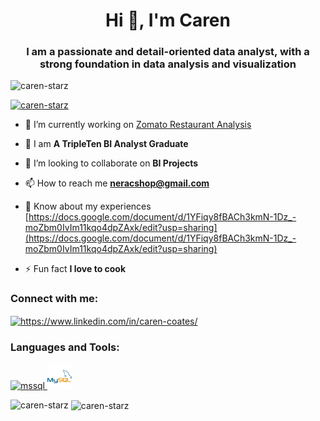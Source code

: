 <h1 align="center">Hi 👋, I'm Caren</h1>
<h3 align="center">I am a passionate and detail-oriented data analyst, with a strong foundation in data analysis and visualization</h3>

<p align="left"> <img src="https://komarev.com/ghpvc/?username=caren-starz&label=Profile%20views&color=0e75b6&style=flat" alt="caren-starz" /> </p>

<p align="left"> <a href="https://github.com/ryo-ma/github-profile-trophy"><img src="https://github-profile-trophy.vercel.app/?username=caren-starz" alt="caren-starz" /></a> </p>

- 🔭 I’m currently working on [Zomato Restaurant Analysis](https://public.tableau.com/views/CC_ZomatoRestaurantAnalysis/Dashboard1?:language=en-US&publish=yes&:sid=&:redirect=auth&:display_count=n&:origin=viz_share_link)

- 🌱 I am **A TripleTen BI Analyst Graduate**

- 👯 I’m looking to collaborate on **BI Projects**

- 📫 How to reach me **neracshop@gmail.com**

- 📄 Know about my experiences [https://docs.google.com/document/d/1YFiqy8fBACh3kmN-1Dz_-moZbm0IvIm11kqo4dpZAxk/edit?usp=sharing](https://docs.google.com/document/d/1YFiqy8fBACh3kmN-1Dz_-moZbm0IvIm11kqo4dpZAxk/edit?usp=sharing)

- ⚡ Fun fact **I love to cook**

<h3 align="left">Connect with me:</h3>
<p align="left">
<a href="https://linkedin.com/in/https://www.linkedin.com/in/caren-coates/" target="blank"><img align="center" src="https://raw.githubusercontent.com/rahuldkjain/github-profile-readme-generator/master/src/images/icons/Social/linked-in-alt.svg" alt="https://www.linkedin.com/in/caren-coates/" height="30" width="40" /></a>
</p>

<h3 align="left">Languages and Tools:</h3>
<p align="left"> <a href="https://www.microsoft.com/en-us/sql-server" target="_blank" rel="noreferrer"> <img src="https://www.svgrepo.com/show/303229/microsoft-sql-server-logo.svg" alt="mssql" width="40" height="40"/> </a> <a href="https://www.mysql.com/" target="_blank" rel="noreferrer"> <img src="https://raw.githubusercontent.com/devicons/devicon/master/icons/mysql/mysql-original-wordmark.svg" alt="mysql" width="40" height="40"/> </a> </p>

<p><img align="left" src="https://github-readme-stats.vercel.app/api/top-langs?username=caren-starz&show_icons=true&locale=en&layout=compact" alt="caren-starz" /></p>

<p>&nbsp;<img align="center" src="https://github-readme-stats.vercel.app/api?username=caren-starz&show_icons=true&locale=en" alt="caren-starz" /></p>
